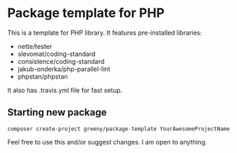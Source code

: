 # Package template for PHP

This is a template for PHP library. It features pre-installed libraries:
- nette/tester
- slevomat/coding-standard
- consistence/coding-standard
- jakub-onderka/php-parallel-lint
- phpstan/phpstan

It also has .travis.yml file for fast setup.

## Starting new package

	composer create-project greeny/package-template YourAwesomeProjectName

Feel free to use this and/or suggest changes. I am open to anything.
